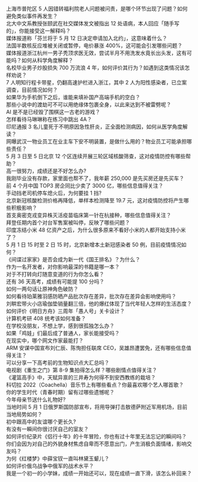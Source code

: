 上海市普陀区 5 人因错转福利院老人问题被问责，是哪个环节出现了问题？如何避免类似事件再发生？  
北大中文系教授张颐武在社交媒体发文被指出 12 处语病，本人回应「随手写的」，你能接受这一解释吗？  
媒体报道称「芬兰将于 5 月 12 日决定申请加入北约」，这意味着什么？  
法国半数核反应堆被关闭或暂停，电价暴涨 400%，这可能会引发哪些问题？  
媒体报道浙江杭州一男子秃顶求医无效，尝试半月不用洗发水竟长出头发，这有可能吗？如何从科学角度解释？  
名校毕业男子炒股损失 700 万流浪 4 年，如何评价其行为？如遇到这类情况该怎样劝说？  
7 人明知行程卡带星，仍翻高速护栏进入浙江，其中 2 人为阳性感染者，已立案调查，目前情况如何？  
如果华为手机倒下之后，谁能来填补国产高端手机的空白？  
那些小说中的渡劫可不可以用绝缘体包裹全身，以此来达到不被雷劈呢？  
AI 是不是已经毁了围棋这一古老的游戏？  
怎样看待马琳琳称在练习中跳出 4A？  
印尼通报 3 名儿童死于不明原因急性肝炎，正全面检测病因，如何从医学角度解读？  
网曝武汉一物业员工在业主车下安不明装置，是做什么用的？物业员工可能承担哪些责任？  
5 月 3 日至 5 日北京 12 个区连续开展三轮区域核酸筛查，这对疫情防控有哪些帮助？  
高一很努力，成绩还是不好怎么办?  
我刚毕业没有存款，家里面也帮不了，我年薪 250,000 是先买房还是先买车？  
前 4 个月中国 TOP3 房企同比少卖了 3000 亿，哪些信息值得关注？  
手动挡老司机停车熄火后，为何要挂 1 挡?  
北京新冠核酸检测价格再降低，单样本检测降至 19.7 元，这对疫情防控将产生哪些积极影响？  
首支奥密克戎变异株灭活疫苗临床第一针在杭接种，哪些信息值得关注？  
拜登任期内首个对台军售案被叫停，反映了哪些问题？  
印度冻结小米 48 亿资产之后，为什么很多原来不看好小米的人都开始支持小米了？  
5 月 1 日 15 时至 2 日 15 时，北京新增本土新冠感染者 50 例，目前疫情情况如何？  
《间谍过家家》是否会成为新一代《国王排名》？为什么？  
作为一名开发者，对你影响最深的书籍是哪一本？  
对于不打转向灯随意变道的行为你怎么看？  
还有 36 天高考，成绩有可能提 100 分吗？  
如何一两句话让原神角色破防？  
如何看待珀莱雅羽感防晒产品批次存在差异，批次存在差异会影响使用吗？  
刘畊宏带火小店瑜伽垫销量翻三倍，他的爆红体现了当代年轻人怎样的生活态度？  
如何评价《明日方舟》三周年「愚人号」关卡设计？  
计算机考研 408 统考该如何准备？  
在学校没朋友，不想上学，感到很孤独怎么办？  
如果「鸡娃」们最后成了普通人，家长能接受吗？  
在现实中，哪个网文作家最能打？  
ARM 安谋中国宣布刘仁辰、陈恂担任联席 CEO，吴雄昂遭罢免，还有哪些信息值得关注？  
可以分享一下高考前的生物知识点大汇总吗？  
电视剧《重生之门》第 8-9 集拍得怎么样？哪些剧情点值得关注？  
《灌篮高手》中，天赋异禀的三井寿为何得不到安西教练的栽培？  
科切拉 2022（Coachella）音乐节上有哪些看点？你最喜欢哪个艺人哪首歌？  
你的学生时代（青春时期）留有过哪些遗憾呢？  
今年母亲节送什么礼物好?  
当地时间 5 月 1 日俄罗斯国防部宣布，将用导弹打击敖德萨附近军用机场，目前当地局势如何？  
初中跟高中的友谊哪个更长久?  
有没有一瞬间你很讨厌自己的室友？  
如何评价纪录片《侣行十年》的十年冒险，你也有过十年里无法忘记的瞬间吗？  
你们会因为对自己的外貌身材焦虑自卑而不愿意出门，产生消极负面情绪，影响交友吗？  
为何《红楼梦》中薛宝钗一直叫林黛玉颦儿？  
如何评价俄乌战争中俄军的战术水平？  
我是一个初一的小学妹，成绩一开始还可以，现在成绩一直下滑，该怎么补回来？  
